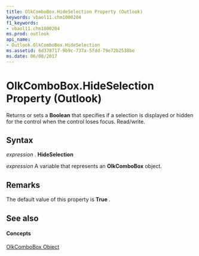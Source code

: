 ```yaml
---
title: OlkComboBox.HideSelection Property (Outlook)
keywords: vbaol11.chm1000204
f1_keywords:
- vbaol11.chm1000204
ms.prod: outlook
api_name:
- Outlook.OlkComboBox.HideSelection
ms.assetid: 6d378717-9b9c-737a-5fdd-79e72b2538be
ms.date: 06/08/2017
---
```



# OlkComboBox.HideSelection Property (Outlook)

Returns or sets a  **Boolean** that specifies if a selection is displayed or hidden for the control when the control loses focus. Read/write.


## Syntax

 _expression_ . **HideSelection**

 _expression_ A variable that represents an **OlkComboBox** object.


## Remarks

The default value of this property is  **True** .


## See also


#### Concepts


[OlkComboBox Object](Outlook.OlkComboBox.md)

